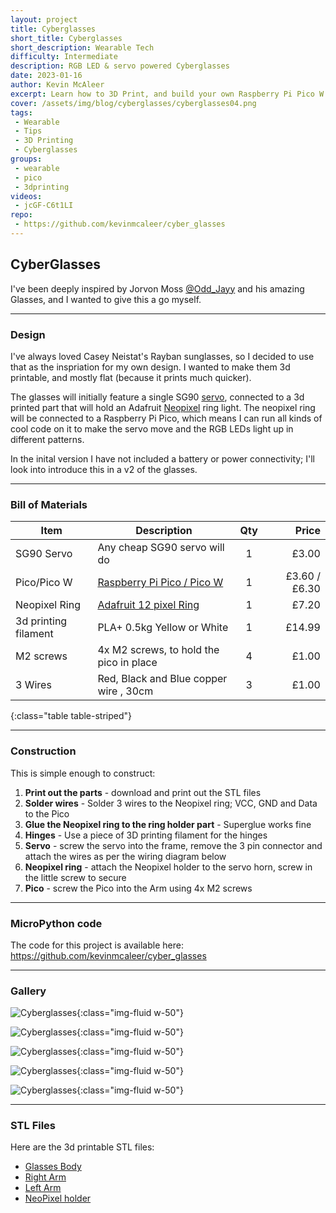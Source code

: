 ```yaml
---
layout: project
title: Cyberglasses
short_title: Cyberglasses
short_description: Wearable Tech
difficulty: Intermediate
description: RGB LED & servo powered Cyberglasses
date: 2023-01-16
author: Kevin McAleer
excerpt: Learn how to 3D Print, and build your own Raspberry Pi Pico W powered Cyberglasses
cover: /assets/img/blog/cyberglasses/cyberglasses04.png
tags:
 - Wearable
 - Tips
 - 3D Printing
 - Cyberglasses
groups:
 - wearable
 - pico
 - 3dprinting
videos:
 - jcGF-C6t1LI
repo:
 - https://github.com/kevinmcaleer/cyber_glasses
---
```


## CyberGlasses

I've been deeply inspired by Jorvon Moss [@Odd_Jayy](https://www.twitter.com/@Odd_Jayy) and his amazing Glasses, and I wanted to give this a go myself.

---

### Design

I've always loved Casey Neistat's Rayban sunglasses, so I decided to use that as the inspriation for my own design. I wanted to make them 3d printable, and mostly flat (because it prints much quicker).

The glasses will initially feature a single SG90 [servo](/resources/glossary#servo), connected to a 3d printed part that will hold an Adafruit [Neopixel](/resources/glossary#neopixel) ring light. The neopixel ring will be connected to a Raspberry Pi Pico, which means I can run all kinds of cool code on it to make the servo move and the RGB LEDs light up in different patterns.

In the inital version I have not included a battery or power connectivity; I'll look into introduce this in a v2 of the glasses.

---

### Bill of Materials

Item                 | Description                                                                                                           | Qty |         Price
---------------------|-----------------------------------------------------------------------------------------------------------------------|:---:|-------------:
SG90 Servo           | Any cheap SG90 servo will do                                                                                          |  1  |         £3.00
Pico/Pico W          | [Raspberry Pi Pico / Pico W](https://shop.pimoroni.com/products/raspberry-pi-pico)                                    |  1  | £3.60 / £6.30
Neopixel Ring        | [Adafruit 12 pixel Ring](https://shop.pimoroni.com/products/adafruit-neopixel-ring-24-x-rgb-led-w-integrated-drivers) |  1  |         £7.20
3d printing filament | PLA+ 0.5kg Yellow or White                                                                                            |  1  |        £14.99
M2 screws            | 4x M2 screws, to hold the pico in place                                                                               |  4  |         £1.00
3 Wires              | Red, Black and Blue copper wire , 30cm                                                                                              |  3  |         £1.00
{:class="table table-striped"}

---

### Construction

This is simple enough to construct:

1. **Print out the parts** - download and print out the STL files
1. **Solder wires** - Solder 3 wires to the Neopixel ring; VCC, GND and Data to the Pico
1. **Glue the Neopixel ring to the ring holder part** - Superglue works fine
1. **Hinges** - Use a piece of 3D printing filament for the hinges
1. **Servo** - screw the servo into the frame, remove the 3 pin connector and attach the wires as per the wiring diagram below
1. **Neopixel ring** - attach the Neopixel holder to the servo horn, screw in the little screw to secure
1. **Pico** - screw the Pico into the Arm using 4x M2 screws

---

### MicroPython code

The code for this project is available here: <https://github.com/kevinmcaleer/cyber_glasses>

---

### Gallery

![Cyberglasses](/assets/img/blog/cyberglasses/cyberglasses01.png){:class="img-fluid w-50"}

![Cyberglasses](/assets/img/blog/cyberglasses/cyberglasses02.jpg){:class="img-fluid w-50"}

![Cyberglasses](/assets/img/blog/cyberglasses/cyberglasses03.jpg){:class="img-fluid w-50"}

![Cyberglasses](/assets/img/blog/cyberglasses/cyberglasses05.jpg){:class="img-fluid w-50"}

![Cyberglasses](/assets/img/blog/cyberglasses/cyberglasses06.jpg){:class="img-fluid w-50"}

---

### STL Files

Here are the 3d printable STL files:

* [Glasses Body](/assets/stl/cyberglasses/glasses.stl)
* [Right Arm](/assets/stl/cyberglasses/rightarm.stl)
* [Left Arm](/assets/stl/cyberglasses/leftarm.stl)
* [NeoPixel holder](/assets/stl/cyberglasses/neopixel_holder.stl)
